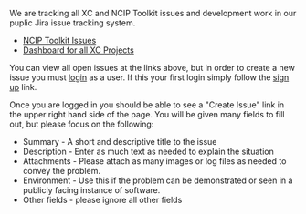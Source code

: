 We are tracking all XC and NCIP Toolkit issues and development work in our puplic Jira issue tracking system.

  * [NCIP Toolkit Issues ](http://jira.carli.illinois.edu:8080/browse/NCIP)
  * [Dashboard for all XC Projects](http://jira.carli.illinois.edu:8080/secure/Dashboard.jspa)


You can view all open issues at the links above, but in order to create a new issue you must [login](http://jira.carli.illinois.edu:8080/login.jsp?os_destination=%2Fsecure%2FDashboard.jspa) as a user.    If this your first login simply follow the [sign up](http://jira.carli.illinois.edu:8080/login.jsp?os_destination=%2Fsecure%2FDashboard.jspa) link.

Once you are logged in you should be able to see a "Create Issue" link in the upper right hand side of the page.   You will be given many fields to fill out, but please focus on the following:

  * Summary - A short and descriptive title to the issue
  * Description - Enter as much text as needed to explain the situation
  * Attachments - Please attach as many images or log files as needed to convey the problem.
  * Environment - Use this if the problem can be demonstrated or seen in a publicly facing instance of software.
  * Other fields - please ignore all other fields